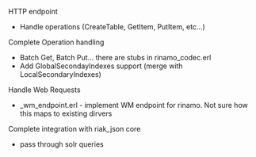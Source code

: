 HTTP endpoint

* Handle operations (CreateTable, GetItem, PutItem, etc...)

Complete Operation handling

* Batch Get, Batch Put... there are stubs in rinamo_codec.erl
* Add GlobalSecondayIndexes support (merge with LocalSecondaryIndexes)

Handle Web Requests

* _wm_endpoint.erl - implement WM endpoint for rinamo. Not sure how this maps to existing dirvers

Complete integration with riak_json core

* pass through solr queries